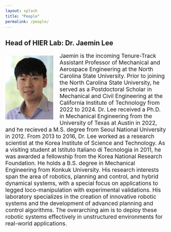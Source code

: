 ```yaml
---
layout: splash
title: "People"
permalink: /people/
---
```


## Head of HIER Lab: Dr. Jaemin Lee

<img src="/assets/images/Jaemin5.jpg" align="left" width="150px" style="margin-right: 20px;margin-top: 10px;"/>
<p style="font-size:13pt;">
  Jaemin is the incoming Tenure-Track Assistant Professor of Mechanical and Aerospace Engineering at the North Carolina State University. Prior to joining the North Carolina State University, he served as a Postdoctoral Scholar in Mechanical and Civil Engineering at the California Institute of Technology from 2022 to 2024. Dr. Lee received a Ph.D. in Mechanical Engineering from the University of Texas at Austin in 2022, and he recieved a M.S. degree from Seoul National University in 2012. From 2013 to 2016, Dr. Lee worked as a research scientist at the Korea Institute of Science and Technology. As a visiting student at Istituto Italiano di Tecnologia in 2011, he was awarded a fellowship from the Korea National Research Foundation. He holds a B.S. degree in Mechanical Engineering from Konkuk University. His research interests span the area of robotics, planning and control, and hybrid dynamical systems, with a special focus on applications to legged loco-manipulation with experimental validations. His laboratory specializes in the creation of innovative robotic systems and the development of advanced planning and control algorithms. The overarching aim is to deploy these robotic systems effectively in unstructured environments for real-world applications.
</p>

